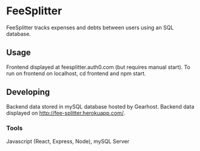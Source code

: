 

# FeeSplitter
FeeSplitter tracks expenses and debts between users using an SQL database.

## Usage
Frontend displayed at feesplitter.auth0.com (but requires manual start).
To run on frontend on localhost, cd frontend and npm start.

## Developing
Backend data stored in mySQL database hosted by Gearhost.
Backend data displayed on http://fee-splitter.herokuapp.com/.

### Tools
Javascript (React, Express, Node),
mySQL Server

